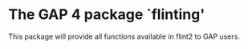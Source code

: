 The GAP 4 package `flinting'
==============================

This package will provide all functions available in flint2 to GAP users.
